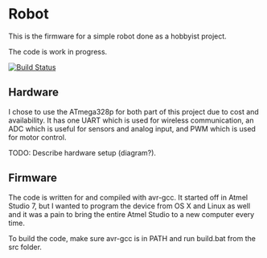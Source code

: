 # Robot

This is the firmware for a simple robot done as a hobbyist project.

The code is work in progress.

[![Build Status](http://eirikhog.com:8080/job/Robot/badge/icon)](http://eirikhog.com:8080/job/Robot/)

## Hardware

I chose to use the ATmega328p for both part of this project due to cost and availability.
It has one UART which is used for wireless communication, an ADC which is useful for sensors
and analog input, and PWM which is used for motor control.

TODO: Describe hardware setup (diagram?).

## Firmware

The code is written for and compiled with avr-gcc. It started off in Atmel Studio 7, but
I wanted to program the device from OS X and Linux as well and it was a pain to bring
the entire Atmel Studio to a new computer every time.

To build the code, make sure avr-gcc is in PATH and run build.bat from the src folder.

